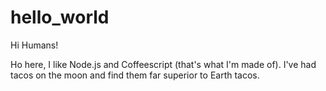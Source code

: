 # hello_world

Hi Humans!

Ho here, I like Node.js and Coffeescript (that's what I'm made of). 
I've had tacos on the moon and find them far superior to Earth tacos.
